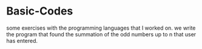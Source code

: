 # Basic-Codes
some exercises with the programming languages that I worked on.
we write the program that found the summation of the odd numbers up to n that user has entered.

